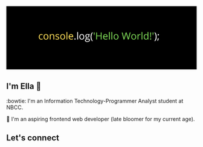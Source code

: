 <img src="https://github.com/EllaMoldez/EllaMoldez/blob/main/header-github.png">

## I'm Ella 👋
:bowtie: I'm an Information Technology-Programmer Analyst student at NBCC. 

🌱 I'm an aspiring frontend web developer (late bloomer for my current age).


## Let's connect

<!--
**EllaMoldez/EllaMoldez** is a ✨ _special_ ✨ repository because its `README.md` (this file) appears on your GitHub profile.

Here are some ideas to get you started:

- 🔭 I’m currently working on ...
- 🌱 I’m currently learning ...
- 👯 I’m looking to collaborate on ...
- 🤔 I’m looking for help with ...
- 💬 Ask me about ...
- 📫 How to reach me: ...
- 😄 Pronouns: ...
- ⚡ Fun fact: ...
-->
